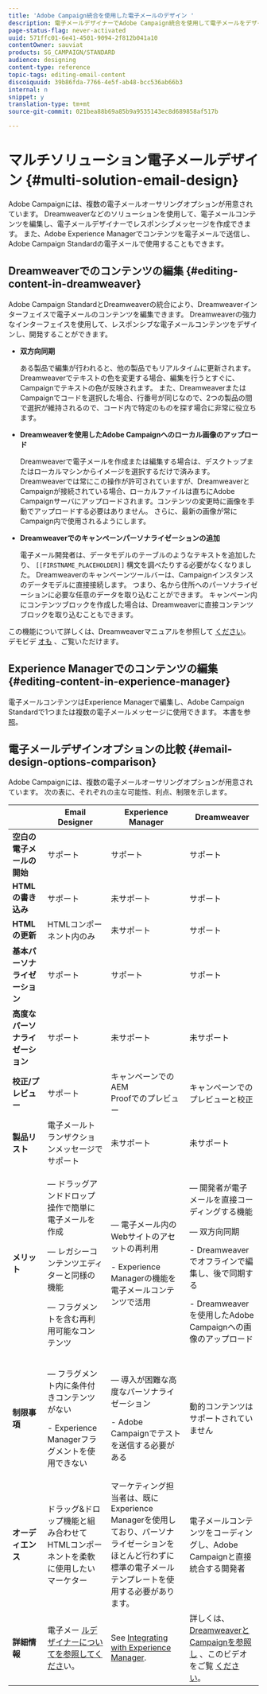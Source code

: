 ```yaml
---
title: 'Adobe Campaign統合を使用した電子メールのデザイン '
description: 電子メールデザイナーでAdobe Campaign統合を使用して電子メールをデザインする方法を確認します。
page-status-flag: never-activated
uuid: 571ffc01-6e41-4501-9094-2f812b041a10
contentOwner: sauviat
products: SG_CAMPAIGN/STANDARD
audience: designing
content-type: reference
topic-tags: editing-email-content
discoiquuid: 39b86fda-7766-4e5f-ab48-bcc536ab66b3
internal: n
snippet: y
translation-type: tm+mt
source-git-commit: 021bea88b69a85b9a9535143ec8d689858af517b

---
```



# マルチソリューション電子メールデザイン {#multi-solution-email-design}

Adobe Campaignには、複数の電子メールオーサリングオプションが用意されています。 Dreamweaverなどのソリューションを使用して、電子メールコンテンツを編集し、電子メールデザイナーでレスポンシブメッセージを作成できます。 また、Adobe Experience Managerでコンテンツを電子メールで送信し、Adobe Campaign Standardの電子メールで使用することもできます。

## Dreamweaverでのコンテンツの編集 {#editing-content-in-dreamweaver}

Adobe Campaign StandardとDreamweaverの統合により、Dreamweaverインターフェイスで電子メールのコンテンツを編集できます。 Dreamweaverの強力なインターフェイスを使用して、レスポンシブな電子メールコンテンツをデザインし、開発することができます。

* **双方向同期**

   ある製品で編集が行われると、他の製品でもリアルタイムに更新されます。 Dreamweaverでテキストの色を変更する場合、編集を行うとすぐに、Campaignでテキストの色が反映されます。 また、DreamweaverまたはCampaignでコードを選択した場合、行番号が同じなので、2つの製品の間で選択が維持されるので、コード内で特定のものを探す場合に非常に役立ちます。

* **Dreamweaverを使用したAdobe Campaignへのローカル画像のアップロード**

   Dreamweaverで電子メールを作成または編集する場合は、デスクトップまたはローカルマシンからイメージを選択するだけで済みます。 Dreamweaverでは常にこの操作が許可されていますが、DreamweaverとCampaignが接続されている場合、ローカルファイルは直ちにAdobe Campaignサーバにアップロードされます。コンテンツの変更時に画像を手動でアップロードする必要はありません。 さらに、最新の画像が常にCampaign内で使用されるようにします。

* **Dreamweaverでのキャンペーンパーソナライゼーションの追加**

   電子メール開発者は、データモデルのテーブルのようなテキストを追加したり、 `[[FIRSTNAME_PLACEHOLDER]]` 構文を調べたりする必要がなくなりました。 Dreamweaverのキャンペーンツールバーは、Campaignインスタンスのデータモデルに直接接続します。 つまり、名から住所へのパーソナライゼーションに必要な任意のデータを取り込むことができます。 キャンペーン内にコンテンツブロックを作成した場合は、Dreamweaverに直接コンテンツブロックを取り込むこともできます。

この機能について詳しくは、Dreamweaverマニュアルを参照して [ください](https://helpx.adobe.com/dreamweaver/using/working-with-dreamweaver-and-campaign.html)。 デモビデ [オも](https://helpx.adobe.com/campaign/kt/acs/using/acs-dreamweaver-integration-feature-video-use.html) 、ご覧いただけます。

## Experience Managerでのコンテンツの編集 {#editing-content-in-experience-manager}

電子メールコンテンツはExperience Managerで編集し、Adobe Campaign Standardで1つまたは複数の電子メールメッセージに使用できます。 本書を参 [照](../../integrating/using/integrating-with-experience-manager.md)。

## 電子メールデザインオプションの比較 {#email-design-options-comparison}

Adobe Campaignには、複数の電子メールオーサリングオプションが用意されています。 次の表に、それぞれの主な可能性、利点、制限を示します。

<table> 
 <thead> 
  <tr> 
   <th> </th> 
   <th> Email Designer<br /> </th> 
   <th> Experience Manager<br /> </th> 
   <th> Dreamweaver<br /> </th> 
  </tr> 
 </thead> 
 <tbody> 
  <tr> 
   <td> <strong>空白の電子メールの開始</strong><br /> </td> 
   <td> サポート<br /> </td> 
   <td> サポート<br /> </td> 
   <td> サポート<br /> </td> 
  </tr> 
  <tr> 
   <td> <strong>HTMLの書き込み</strong><br /> </td> 
   <td> サポート<br /> </td> 
   <td> 未サポート<br /> </td> 
   <td> サポート<br /> </td> 
  </tr> 
  <tr> 
   <td> <strong>HTMLの更新</strong><br /> </td> 
   <td> HTMLコンポーネント内のみ<br /> </td> 
   <td> 未サポート<br /> </td> 
   <td> サポート<br /> </td> 
  </tr> 
  <tr> 
   <td> <strong>基本パーソナライゼーション</strong><br /> </td> 
   <td> サポート<br /> </td> 
   <td> サポート<br /> </td> 
   <td> サポート<br /> </td> 
  </tr> 
  <tr> 
   <td> <strong>高度なパーソナライゼーション</strong><br /> </td> 
   <td> サポート<br /> </td> 
   <td> 未サポート<br /> </td> 
   <td> 未サポート<br /> </td> 
  </tr> 
  <tr> 
   <td> <strong>校正/プレビュー</strong><br /> </td> 
   <td> サポート<br /> </td> 
   <td> キャンペーンでのAEM<br /> Proofでのプレビュー<br /> </td> 
   <td> キャンペーンでのプレビューと校正<br /> </td> 
  </tr> 
  <tr> 
   <td> <strong>製品リスト</strong><br /> </td> 
   <td> 電子メールトランザクションメッセージでサポート<br /> </td> 
   <td> 未サポート<br /> </td> 
   <td> 未サポート<br /> </td> 
  </tr> 
  <tr> 
   <td> <strong>メリット</strong><br /> </td> 
   <td> 
     <p> — ドラッグアンドドロップ操作で簡単に電子メールを作成</p>
     <p> — レガシーコンテンツエディターと同様の機能</p>
     <p> — フラグメントを含む再利用可能なコンテンツ</p>
  </td> 
   <td> 
     <p> — 電子メール内のWebサイトのアセットの再利用</p>
     <p>- Experience Managerの機能を電子メールコンテンツで活用</p>
    </td> 
   <td> 
    <p> — 開発者が電子メールを直接コーディングする機能</p>
    <p> — 双方向同期</p>
    <p>- Dreamweaverでオフラインで編集し、後で同期する</p>
    <p>- Dreamweaverを使用したAdobe Campaignへの画像のアップロード</p>
  </td> 
  </tr> 
  <tr> 
   <td> <strong>制限事項</strong><br /> </td> 
   <td> 
     <p> — フラグメント内に条件付きコンテンツがない</p>
     <p>- Experience Managerフラグメントを使用できない</p>
  </td> 
   <td> 
     <p> — 導入が困難な高度なパーソナライゼーション</p>
     <p>- Adobe Campaignでテストを送信する必要がある</p>
  </td> 
   <td> 動的コンテンツはサポートされていません<br /> </td> 
  </tr> 
  <tr> 
   <td> <strong>オーディエンス</strong><br /> </td> 
   <td> ドラッグ&amp;ドロップ機能と組み合わせてHTMLコンポーネントを柔軟に使用したいマーケター<br /> </td> 
   <td> マーケティング担当者は、既にExperience Managerを使用しており、パーソナライゼーションをほとんど行わずに標準の電子メールテンプレートを使用する必要があります。<br /> </td> 
   <td> 電子メールコンテンツをコーディングし、Adobe Campaignと直接統合する開発者<br /> </td> 
  </tr> 
  <tr> 
   <td> <strong>詳細情報</strong><br /> </td> 
   <td> 電子メー <a href="../../designing/using/overview.md">ルデザイナーについてを参照してくださ</a>い。<br /> </td> 
   <td> See <a href="../../integrating/using/integrating-with-experience-manager.md">Integrating with Experience Manager</a>.<br /> </td> 
   <td> 詳しくは、 <a href="https://helpx.adobe.com/dreamweaver/using/working-with-dreamweaver-and-campaign.html">DreamweaverとCampaignを参照し</a> 、このビデオをご覧 <a href="https://helpx.adobe.com/campaign/kt/acs/using/acs-dreamweaver-integration-feature-video-use.html">ください</a>。<br /> </td> 
  </tr> 
 </tbody> 
</table>
